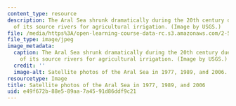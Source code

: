 ```yaml
---
content_type: resource
description: The Aral Sea shrunk dramatically during the 20th century due to diversion
  of its source rivers for agricultural irrigation. (Image by USGS.)
file: /media/https%3A/open-learning-course-data-rc.s3.amazonaws.com/2-500-desalination-and-water-purification-spring-2009/e49f672b88e589aa7a4591d86ddf9c21_2-500s09.jpg
file_type: image/jpeg
image_metadata:
  caption: The Aral Sea shrunk dramatically during the 20th century due to diversion
    of its source rivers for agricultural irrigation. (Image by USGS.)
  credit: ''
  image-alt: Satellite photos of the Aral Sea in 1977, 1989, and 2006.
resourcetype: Image
title: Satellite photos of the Aral Sea in 1977, 1989, and 2006
uid: e49f672b-88e5-89aa-7a45-91d86ddf9c21
---
```

